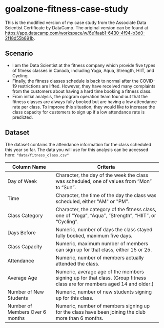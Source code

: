 # goalzone-fitness-case-study
This is the modified version of my case study from the Associate Data Scientist Certificate by DataCamp. The original version can be found at https://app.datacamp.com/workspace/w/6e1faab1-6430-4f94-b3d0-2f18d55b891b.
## Scenario
- I am the Data Scientist at the fitness company which provide five types of fitness classes in Canada, including Yoga, Aqua, Strength, HIIT, and Cycling.
- Finally, the fitness classes schedule is back to normal after the COVID-19 restrictions are lifted. However, they have received many complaints from the customers about having a hard time booking a fitness class.
- From initial analysis, the program operation team found out that the fitness classes are always fully booked but are having a low attendance rate per class. To improve this situation, they would like to increase the class capacity for customers to sign up if a low attendance rate is predicted.
## Dataset
The dataset contains the attendance information for the class scheduled this year so far. The data you will use for this analysis can be accessed here: `"data/fitness_class.csv"`

| Column Name                     | Criteria                                                                                                                                                                        |
|---------------------------------|---------------------------------------------------------------------------------------------------------------------------------------------------------------------------------|
| Day of Week                     | Character, the day of the week the class was scheduled, one of values from “Mon” to “Sun”.                                                                                      |
| Time                            | Character, the time of the day the class was scheduled, either "AM" or "PM".                                                                                                        |
| Class Category                  | Character, the category of the fitness class, one of “Yoga”, “Aqua”, “Strength”, “HIIT”, or “Cycling”.                                                                          |
| Days Before                     | Numeric, number of days the class stayed fully booked, maximum five days.                                                                                                       |
| Class Capacity                  | Numeric, maximum number of members can sign up for that class, either 15 or 25.                                        |
| Attendance                      | Numeric, number of members actually attended the class.                                                                                                                         |
| Average Age                     | Numeric, average age of the members signing up for that class.  (Group fitness class are for members aged 14 and older.)  |
| Number of New Students          | Numeric, number of new students signing up for this class.                                                                                                                      |
| Number of Members Over 6 months | Numeric, number of members signing up for the class have been joining the club more than 6 months.                                                                              |                                                                                     |
